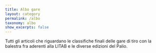 ```yaml
---
title: Albo gare
layout: category
permalink: /albo
taxonomy: albo
show_excerpts: false
---
```

Tutti gli articoli che riguardano le classifiche finali delle gare di tiro con la balestra fra aderenti alla LITAB e le diverse edizioni del Palio.
